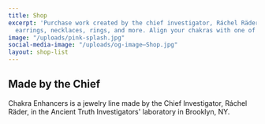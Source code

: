 ```yaml
---
title: Shop
excerpt: 'Purchase work created by the chief investigator, Ráchel Räder. Works include
  earrings, necklaces, rings, and more. Align your chakras with one of a kind art.   '
image: "/uploads/pink-splash.jpg"
social-media-image: "/uploads/og-image—Shop.jpg"
layout: shop-list
---
```


## Made by the Chief

Chakra Enhancers is a jewelry line made by the Chief Investigator, Ráchel Räder, in the Ancient Truth Investigators' laboratory in Brooklyn, NY.

